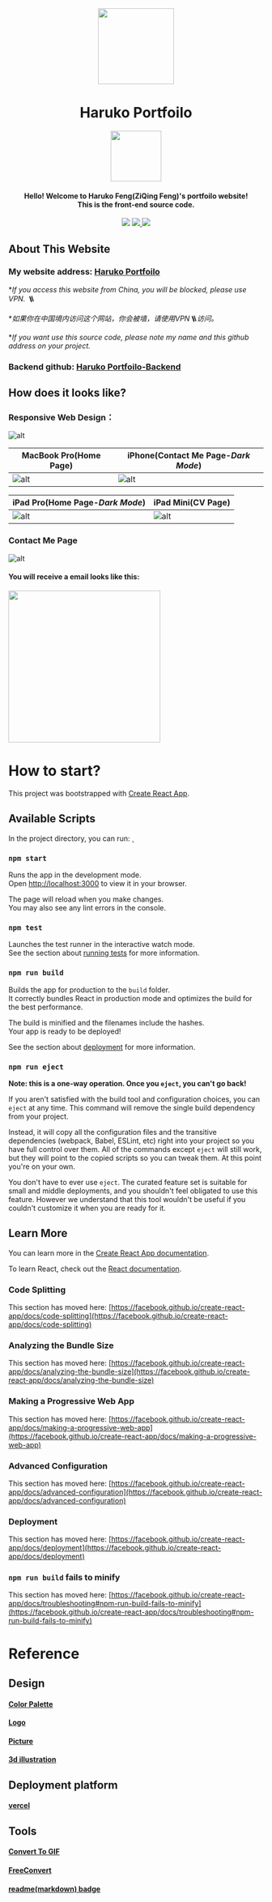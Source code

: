 <div align="center">
    <img src="./public/images/biglogo.png" style="width:150px">
    <h1>Haruko Portfoilo</h1>
</div>

<div align="center">
    <img src="./public/images/avatar.png" style="width:100px">
    <h4 >Hello! Welcome to Haruko Feng(ZiQing Feng)'s portfoilo website!<br/> This is the front-end source code.</h4>
</div>

<p align="center">
    <a herf="https://github.com/Fengziqing" alt="ziqing-github">
        <img src="https://img.shields.io/badge/Github-ZiQing-yellow?style=for-the-badge&logo=Github" />
    </a>
    <a href="http://www.linkedin.com/in/ziqing-feng" alt="ziqing-linkedin">
        <img src="https://img.shields.io/badge/Linkedin-ZiQing-blue?style=for-the-badge&logo=Linkedin" />
    </a>
    <a href="https://ziqingfeng.vercel.app/" alt="haruko portfoilo web address">
        <img src="https://img.shields.io/badge/Portfoilo-Haruko-purple?style=for-the-badge" />
    </a>
</p>


## About This Website
### My website address: [Haruko Portfoilo](https://ziqingfeng.vercel.app/ "haruko portfoilo")

**If you access this website from China, you will be blocked, please use VPN. 🪜*

**如果你在中国境内访问这个网站，你会被墙，请使用VPN🪜访问。*

**If you want use this source code, please note my name and this github address on your project.*
### Backend github: [Haruko Portfoilo-Backend](https://github.com/Fengziqing/vercel-express.git/ "haruko portfoilo-backend")

####

## How does it looks like?
### Responsive Web Design：

![alt](./readme-assets/response-haruko.gif)

MacBook Pro(Home Page)  | iPhone(Contact Me Page-*Dark Mode*)
------------- | -------------
![alt](./readme-assets/macbookpro-harukoweb.png)  | ![alt](./readme-assets/iphone-harukoweb.png)

iPad Pro(Home Page-*Dark Mode*)  | iPad Mini(CV Page)
------------- | -------------
![alt](./readme-assets/ipadpro-harukoweb.png)  | ![alt](./readme-assets/ipadmini-harukoweb.png)

### Contact Me Page
![alt](./readme-assets/backend.gif)

#### You will receive a email looks like this:
<img src="./readme-assets/confirmation-email.jpg" width="300px"/>

# How to start?

This project was bootstrapped with [Create React App](https://github.com/facebook/create-react-app).

## Available Scripts

In the project directory, you can run:
¸
### `npm start`

Runs the app in the development mode.\
Open [http://localhost:3000](http://localhost:3000) to view it in your browser.

The page will reload when you make changes.\
You may also see any lint errors in the console.

### `npm test`

Launches the test runner in the interactive watch mode.\
See the section about [running tests](https://facebook.github.io/create-react-app/docs/running-tests) for more information.

### `npm run build`

Builds the app for production to the `build` folder.\
It correctly bundles React in production mode and optimizes the build for the best performance.

The build is minified and the filenames include the hashes.\
Your app is ready to be deployed!

See the section about [deployment](https://facebook.github.io/create-react-app/docs/deployment) for more information.

### `npm run eject`

**Note: this is a one-way operation. Once you `eject`, you can't go back!**

If you aren't satisfied with the build tool and configuration choices, you can `eject` at any time. This command will remove the single build dependency from your project.

Instead, it will copy all the configuration files and the transitive dependencies (webpack, Babel, ESLint, etc) right into your project so you have full control over them. All of the commands except `eject` will still work, but they will point to the copied scripts so you can tweak them. At this point you're on your own.

You don't have to ever use `eject`. The curated feature set is suitable for small and middle deployments, and you shouldn't feel obligated to use this feature. However we understand that this tool wouldn't be useful if you couldn't customize it when you are ready for it.

## Learn More

You can learn more in the [Create React App documentation](https://facebook.github.io/create-react-app/docs/getting-started).

To learn React, check out the [React documentation](https://reactjs.org/).

### Code Splitting

This section has moved here: [https://facebook.github.io/create-react-app/docs/code-splitting](https://facebook.github.io/create-react-app/docs/code-splitting)

### Analyzing the Bundle Size

This section has moved here: [https://facebook.github.io/create-react-app/docs/analyzing-the-bundle-size](https://facebook.github.io/create-react-app/docs/analyzing-the-bundle-size)

### Making a Progressive Web App

This section has moved here: [https://facebook.github.io/create-react-app/docs/making-a-progressive-web-app](https://facebook.github.io/create-react-app/docs/making-a-progressive-web-app)

### Advanced Configuration

This section has moved here: [https://facebook.github.io/create-react-app/docs/advanced-configuration](https://facebook.github.io/create-react-app/docs/advanced-configuration)

### Deployment

This section has moved here: [https://facebook.github.io/create-react-app/docs/deployment](https://facebook.github.io/create-react-app/docs/deployment)

### `npm run build` fails to minify

This section has moved here: [https://facebook.github.io/create-react-app/docs/troubleshooting#npm-run-build-fails-to-minify](https://facebook.github.io/create-react-app/docs/troubleshooting#npm-run-build-fails-to-minify)

# Reference
## Design
#### [Color Palette](https://palettemaker.com/app)
#### [Logo](https://iconscout.com)
#### [Picture](https://www.manypixels.co/gallery)
#### [3d illustration](https://icons8.com/illustrations)
## Deployment platform
#### [vercel](https://vercel.com)
## Tools
#### [Convert To GIF](https://cloudconvert.com/)
#### [FreeConvert](https://www.freeconvert.com/)
#### [readme(markdown) badge](https://shields.io/badges)
